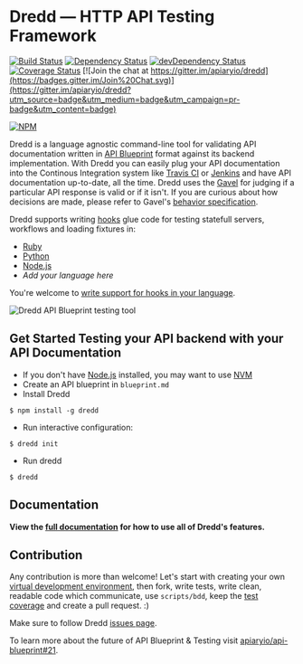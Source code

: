 # Dredd — HTTP API Testing Framework

[![Build Status](https://travis-ci.org/apiaryio/dredd.png?branch=master)](https://travis-ci.org/apiaryio/dredd)
[![Dependency Status](https://david-dm.org/apiaryio/dredd.png)](https://david-dm.org/apiaryio/dredd)
[![devDependency Status](https://david-dm.org/apiaryio/dredd/dev-status.png)](https://david-dm.org/apiaryio/dredd#info=devDependencies)
[![Coverage Status](https://coveralls.io/repos/apiaryio/dredd/badge.png?branch=master)](https://coveralls.io/r/apiaryio/dredd?branch=master)
[![Join the chat at https://gitter.im/apiaryio/dredd](https://badges.gitter.im/Join%20Chat.svg)](https://gitter.im/apiaryio/dredd?utm_source=badge&utm_medium=badge&utm_campaign=pr-badge&utm_content=badge)

[![NPM](https://nodei.co/npm/dredd.png)](https://nodei.co/npm/dredd/)

Dredd is a language agnostic command-line tool for validating API documentation written in [API Blueprint][]
format against its backend implementation. With Dredd you can easily plug your
API documentation into the Continous Integration system like [Travis CI][]
or [Jenkins][] and have API documentation up-to-date, all the time.
Dredd uses the [Gavel][] for judging if a particular API response is valid
or if it isn't. If you are curious about how decisions are made, please refer
to Gavel's [behavior specification][].

Dredd supports writing [hooks](http://dredd.readthedocs.org/en/latest/hooks/) glue code for testing statefull servers, workflows and loading fixtures in:

- [Ruby](http://dredd.readthedocs.org/en/latest/hooks-ruby/)
- [Python](http://dredd.readthedocs.org/en/latest/hooks-python/)
- [Node.js](http://dredd.readthedocs.org/en/latest/hooks-node/)
- *Add your language here*

You're welcome to [write support for hooks in your language](http://dredd.readthedocs.org/en/latest/hooks-new-language/).

![Dredd API Blueprint testing tool](https://raw.github.com/apiaryio/dredd/master/img/Dredd.png)

## Get Started Testing your API backend with your API Documentation

- If you don't have [Node.js](https://nodejs.org/) installed, you may want to use [NVM](https://github.com/creationix/nvm)
- Create an API blueprint in `blueprint.md`
- Install Dredd

```
$ npm install -g dredd
```

- Run interactive configuration:

```
$ dredd init
```

- Run dredd

```
$ dredd
```

## Documentation

**View the [full documentation](http://dredd.readthedocs.org/en/latest/) for how to use all of Dredd's features.**

## Contribution

Any contribution is more than welcome!
Let's start with creating your own [virtual development environment][vde],
then fork, write tests, write clean, readable code which communicate, use `scripts/bdd`, keep the [test coverage][] and create a pull request. :)

Make sure to follow Dredd [issues page][issues].

To learn more about the future of API Blueprint & Testing visit [apiaryio/api-blueprint#21](https://github.com/apiaryio/api-blueprint/issues/21).

[API Blueprint]: http://apiblueprint.org/
[test coverage]: https://coveralls.io/r/apiaryio/dredd?branch=master
[Travis CI]: https://travis-ci.org/
[Jenkins]: http://jenkins-ci.org/
[Gavel]: http://blog.apiary.io/2013/07/24/Bam-this-is-Gavel/
[behavior specification]: https://www.relishapp.com/apiary/gavel/docs
[vde]: https://github.com/apiaryio/dredd/blob/master/VirtualDevelopmentEnvironment.md
[issues]: https://github.com/apiaryio/dredd/issues?state=open
[Express.js]: http://expressjs.com/starter/hello-world.html
[CoffeeScript]: http://coffeescript.org
